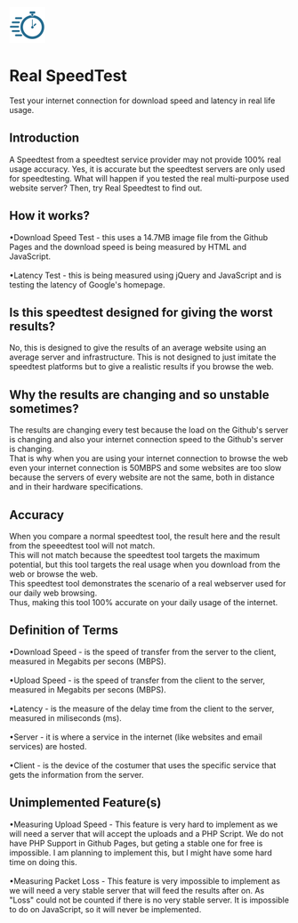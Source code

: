 <img src="resources/favicon.png" alt="LOGO" width="64"  height="64">

# Real SpeedTest
Test your internet connection for download speed and latency in real life usage.

## Introduction
A Speedtest from a speedtest service provider may not provide 100% real usage accuracy. Yes, it is accurate but the speedtest servers are only used for speedtesting. What will happen if you tested the real multi-purpose used website server? Then, try Real Speedtest to find out.

## How it works?
•Download Speed Test - this uses a 14.7MB image file from the Github Pages and the download speed is being measured by HTML and JavaScript.
<br>
<br>
•Latency Test - this is being measured using jQuery and JavaScript and is testing the latency of Google's homepage.

## Is this speedtest designed for giving the worst results?
No, this is designed to give the results of an average website using an average server and infrastructure. This is not designed to just imitate the speedtest platforms but to give a realistic results if you browse the web.

## Why the results are changing and so unstable sometimes?
The results are changing every test because the load on the Github's server is changing and also your internet connection speed to the Github's server is changing.
<br>
That is why when you are using your internet connection to browse the web even your internet connection is 50MBPS and some websites are too slow because the servers of every website are not the same, both in distance and in their hardware specifications.

## Accuracy
When you compare a normal speedtest tool, the result here and the result from the speeedtest tool will not match.
<br>
This will not match because the speedtest tool targets the maximum potential, but this tool targets the real usage when you download from the web or browse the web.
<br>
This speedtest tool demonstrates the scenario of a real webserver used for our daily web browsing.
<br>
Thus, making this tool 100% accurate on your daily usage of the internet.

## Definition of Terms
•Download Speed - is the speed of transfer from the server to the client, measured in Megabits per secons (MBPS).
<br>
<br>
•Upload Speed - is the speed of transfer from the client to the server, measured in Megabits per secons (MBPS). 
<br>
<br>
•Latency - is the measure of the delay time from the client to the server, measured in miliseconds (ms).
<br>
<br>
•Server - it is where a service in the internet (like websites and email services) are hosted.
<br>
<br>
•Client - is the device of the costumer that uses the specific service that gets the information from the server.

## Unimplemented Feature(s)
•Measuring Upload Speed - This feature is very hard to implement as we will need a server that will accept the uploads and a PHP Script. We do not have PHP Support in Github Pages, but geting a stable one for free is impossible. I am planning to implement this, but I might have some hard time on doing this.
<br>
<br>
•Measuring Packet Loss - This feature is very impossible to implement as we will need a very stable server that will feed the results after on. As "Loss" could not be counted if there is no very stable server. It is impossible to do on JavaScript, so it will never be implemented.
